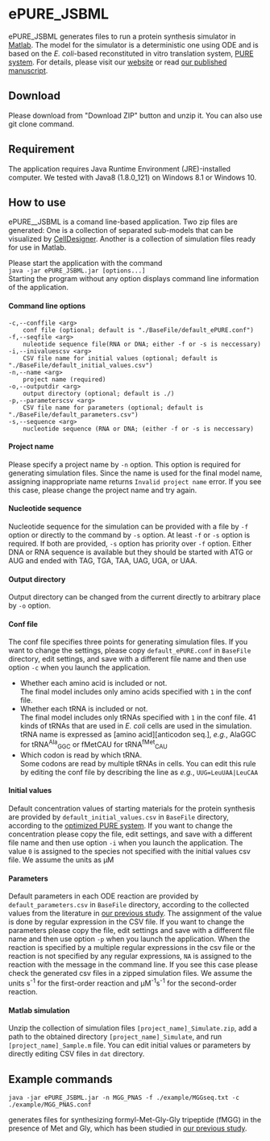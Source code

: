 # ePURE_JSBML
ePURE_JSBML generates files to run a protein synthesis simulator in [Matlab](https://www.mathworks.com/). The model for the simulator is a deterministic one using ODE and is based on the *E. coli*-based reconstituted in vitro translation system, [PURE system](https://www.ncbi.nlm.nih.gov/pubmed/?term=11479568). For details, please visit our [website](https://sites.google.com/view/puresimulator) or read [our published manuscript](https://www.ncbi.nlm.nih.gov/pubmed/?term=28167777).
## Download
Please download from "Download ZIP" button and unzip it. You can also use git clone command.
## Requirement
The application requires Java Runtime Environment (JRE)-installed computer. We tested with Java8 (1.8.0_121) on Windows 8.1 or Windows 10.
## How to use
ePURE__JSBML is a comand line-based application. Two zip files are generated: One is a collection of separated sub-models that can be visualized by [CellDesigner](http://www.celldesigner.org/). Another is a collection of simulation files ready for use in Matlab.  

Please start the application with the command  
`java -jar ePURE_JSBML.jar [options...]`  
Starting the program without any option displays command line information of the application.

#### Command line options  
~~~
-c,--conffile <arg>
    conf file (optional; default is "./BaseFile/default_ePURE.conf")
-f,--seqfile <arg>
    nuleotide sequence file(RNA or DNA; either -f or -s is neccessary)
-i,--inivaluescsv <arg>
    CSV file name for initial values (optional; default is "./BaseFile/default_initial_values.csv")
-n,--name <arg>
    project name (required)
-o,--outputdir <arg>
    output directory (optional; default is ./)
-p,--parameterscsv <arg>
    CSV file name for parameters (optional; default is "./BaseFile/default_parameters.csv")
-s,--sequence <arg>
    nucleotide sequence (RNA or DNA; (either -f or -s is neccessary)
~~~

#### Project name  
Please specify a project name by `-n` option. This option is required for generating simulation files. Since the name is used for the final model name, assigning inappropriate name returns `Invalid project name` error. If you see this case, please change the project name and try again.

#### Nucleotide sequence  
Nucleotide sequence for the simulation can be provided with a file by `-f` option or directly to the command by `-s` option. At least `-f` or `-s` option is required. If both are provided, `-s` option has priority over `-f` option. Either DNA or RNA sequence is available but they should be started with ATG or AUG and ended with TAG, TGA, TAA, UAG, UGA, or UAA.

#### Output directory  
Output directory can be changed from the current directly to arbitrary place by `-o` option.

#### Conf file  
The conf file specifies three points for generating simulation files. If you want to change the settings, please copy `default_ePURE.conf` in `BaseFile` directory, edit settings, and save with a different file name and then use option `-c` when you launch the application.  
  
  - Whether each amino acid is included or not.  
The final model includes only amino acids specified with `1` in the conf file.  
  - Whether each tRNA is included or not.  
The final model includes only tRNAs specified with `1` in the conf file. 41 kinds of tRNAs that are used in *E. coli* cells are used in the simulation. tRNA name is expressed as [amino acid][anticodon seq.], *e.g.*, AlaGGC for tRNA<sup>Ala</sup><sub>GGC</sub> or fMetCAU for tRNA<sup>fMet</sup><sub>CAU</sub>  
  - Which codon is read by which tRNA.  
Some codons are read by multiple tRNAs in cells. You can edit this rule by editing the conf file by describing the line as *e.g.*, `UUG=LeuUAA|LeuCAA`  

#### Initial values
Default concentration values of starting materials for the protein synthesis are provided by `default_initial_values.csv` in `BaseFile` directory, according to the [optimized PURE system](https://www.ncbi.nlm.nih.gov/pubmed/?term=24880499). If you want to change the concentration please copy the file, edit settings, and save with a different file name and then use option `-i` when you launch the application. The value `0` is assigned to the species not specified with the initial values csv file. We assume the units as &#956;M

#### Parameters
Default parameters in each ODE reaction are provided by `default_parameters.csv` in `BaseFile` directory, according to the collected values from the literature in [our previous study](https://www.ncbi.nlm.nih.gov/pubmed/?term=28167777). The assignment of the value is done by regular expression in the CSV file. If you want to change the parameters please copy the file, edit settings and save with a different file name and then use option `-p` when you launch the application. When the reaction is specified by a multiple regular expressions in the csv file or the reaction is not specified by any regular expressions, `NA` is assigned to the reaction with the message in the command line. If you see this case please check the generated csv files in a zipped simulation files. We assume the units s<sup>-1</sup> for the first-order reaction and &#956;M<sup>-1</sup>s<sup>-1</sup> for the second-order reaction.

#### Matlab simulation
Unzip the collection of simulation files `[project_name]_Simulate.zip`, add a path to the obtained directory `[project_name]_Simulate`, and run `[project_name]_Sample.m` file. You can edit initial values or parameters by directly editing CSV files in `dat` directory.

## Example commands
~~~
java -jar ePURE_JSBML.jar -n MGG_PNAS -f ./example/MGGseq.txt -c ./example/MGG_PNAS.conf
~~~
  generates files for synthesizing formyl-Met-Gly-Gly tripeptide (fMGG) in the presence of Met and Gly, which has been studied in [our previous study](https://www.ncbi.nlm.nih.gov/pubmed/?term=28167777).
